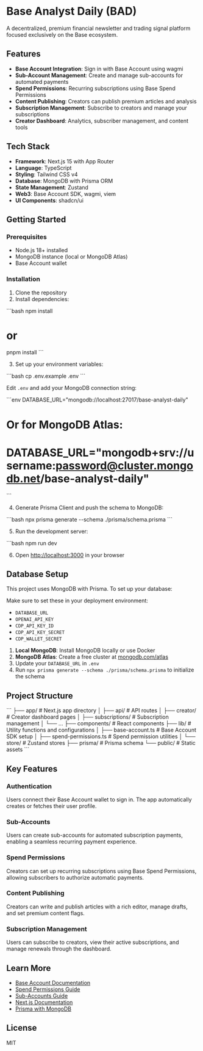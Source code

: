 # Base Analyst Daily (BAD)

A decentralized, premium financial newsletter and trading signal platform focused exclusively on the Base ecosystem.

## Features

- **Base Account Integration**: Sign in with Base Account using wagmi
- **Sub-Account Management**: Create and manage sub-accounts for automated payments
- **Spend Permissions**: Recurring subscriptions using Base Spend Permissions
- **Content Publishing**: Creators can publish premium articles and analysis
- **Subscription Management**: Subscribe to creators and manage your subscriptions
- **Creator Dashboard**: Analytics, subscriber management, and content tools

## Tech Stack

- **Framework**: Next.js 15 with App Router
- **Language**: TypeScript
- **Styling**: Tailwind CSS v4
- **Database**: MongoDB with Prisma ORM
- **State Management**: Zustand
- **Web3**: Base Account SDK, wagmi, viem
- **UI Components**: shadcn/ui

## Getting Started

### Prerequisites

- Node.js 18+ installed
- MongoDB instance (local or MongoDB Atlas)
- Base Account wallet

### Installation

1. Clone the repository
2. Install dependencies:

\`\`\`bash
npm install

# or

pnpm install
\`\`\`

3. Set up your environment variables:

\`\`\`bash
cp .env.example .env
\`\`\`

Edit `.env` and add your MongoDB connection string:

\`\`\`env
DATABASE_URL="mongodb://localhost:27017/base-analyst-daily"

# Or for MongoDB Atlas:

# DATABASE_URL="mongodb+srv://username:password@cluster.mongodb.net/base-analyst-daily"

\`\`\`

4. Generate Prisma Client and push the schema to MongoDB:

\`\`\`bash
npx prisma generate --schema ./prisma/schema.prisma
\`\`\`

5. Run the development server:

\`\`\`bash
npm run dev

6. Open [http://localhost:3000](http://localhost:3000) in your browser

## Database Setup

This project uses MongoDB with Prisma. To set up your database:

Make sure to set these in your deployment environment:

- `DATABASE_URL`
- `OPENAI_API_KEY`
- `CDP_API_KEY_ID`
- `CDP_API_KEY_SECRET`
- `CDP_WALLET_SECRET`

1. **Local MongoDB**: Install MongoDB locally or use Docker
2. **MongoDB Atlas**: Create a free cluster at [mongodb.com/atlas](https://www.mongodb.com/atlas)
3. Update your `DATABASE_URL` in `.env`
4. Run `npx prisma generate --schema ./prisma/schema.prisma` to initialize the schema

## Project Structure

\`\`\`
├── app/ # Next.js app directory
│ ├── api/ # API routes
│ ├── creator/ # Creator dashboard pages
│ ├── subscriptions/ # Subscription management
│ └── ...
├── components/ # React components
├── lib/ # Utility functions and configurations
│ ├── base-account.ts # Base Account SDK setup
│ ├── spend-permissions.ts # Spend permission utilities
│ └── store/ # Zustand stores
├── prisma/ # Prisma schema
└── public/ # Static assets
\`\`\`

## Key Features

### Authentication

Users connect their Base Account wallet to sign in. The app automatically creates or fetches their user profile.

### Sub-Accounts

Users can create sub-accounts for automated subscription payments, enabling a seamless recurring payment experience.

### Spend Permissions

Creators can set up recurring subscriptions using Base Spend Permissions, allowing subscribers to authorize automatic payments.

### Content Publishing

Creators can write and publish articles with a rich editor, manage drafts, and set premium content flags.

### Subscription Management

Users can subscribe to creators, view their active subscriptions, and manage renewals through the dashboard.

## Learn More

- [Base Account Documentation](https://docs.base.org/base-account)
- [Spend Permissions Guide](https://docs.base.org/base-account/improve-ux/spend-permissions)
- [Sub-Accounts Guide](https://docs.base.org/base-account/improve-ux/sub-accounts)
- [Next.js Documentation](https://nextjs.org/docs)
- [Prisma with MongoDB](https://www.prisma.io/docs/concepts/database-connectors/mongodb)

## License

MIT
